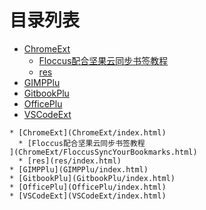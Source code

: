 
# 目录列表
* [ChromeExt](ChromeExt/index.html)
  * [Floccus配合坚果云同步书签教程
](ChromeExt/FloccusSyncYourBookmarks.html)
  * [res](res/index.html)
* [GIMPPlu](GIMPPlu/index.html)
* [GitbookPlu](GitbookPlu/index.html)
* [OfficePlu](OfficePlu/index.html)
* [VSCodeExt](VSCodeExt/index.html)


```mind:height=300,title=内容概要,color
* [ChromeExt](ChromeExt/index.html)
  * [Floccus配合坚果云同步书签教程
](ChromeExt/FloccusSyncYourBookmarks.html)
  * [res](res/index.html)
* [GIMPPlu](GIMPPlu/index.html)
* [GitbookPlu](GitbookPlu/index.html)
* [OfficePlu](OfficePlu/index.html)
* [VSCodeExt](VSCodeExt/index.html)
```
